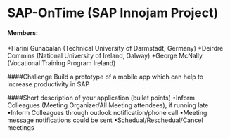 # SAP-OnTime (SAP Innojam Project) #

#### Members: 
*Harini Gunabalan (Technical University of Darmstadt, Germany)
*Deirdre Commins (National University of Ireland, Galway)
*George McNally (Vocational Training Program Ireland)

####Challenge
Build a prototype of a mobile app which can help to increase productivity in SAP

####Short description of your application (bullet points)
•Inform Colleagues (Meeting Organizer/All Meeting attendees), if running late
•Inform Colleagues through outlook notification/phone call
•Meeting message notifications could be sent
•Schedual/Reschedual/Cancel meetings
